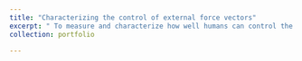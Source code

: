 ```yaml
---
title: "Characterizing the control of external force vectors" 
excerpt: " To measure and characterize how well humans can control the forces beneath their feet, I build and programmed a custom rig. <br/><img src='/images/Force_Control.png'>"
collection: portfolio

---
```




